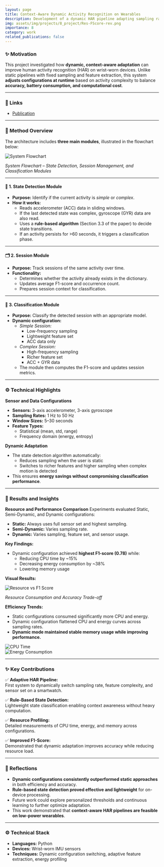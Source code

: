 ```yaml
---
layout: page
title: Context-Aware Dynamic Activity Recognition on Wearables
description: Development of a dynamic HAR pipeline adapting sampling rate, window length, and sensor usage to improve accuracy and efficiency on smartwatches.
img: assets/img/projects/8_project/Res-FScore-rev.png
importance: 8
category: work
related_publications: false
---
```


### ✨ Motivation

This project investigated how **dynamic, context-aware adaptation** can improve human activity recognition (HAR) on wrist-worn devices. Unlike static pipelines with fixed sampling and feature extraction, this system **adjusts configurations at runtime** based on activity complexity to balance **accuracy, battery consumption, and computational cost**.

---

### 🔗 Links

- [Publication](https://doi.org/10.3990/1.9789402806533)

---

### 🧠 Method Overview

The architecture includes **three main modules**, illustrated in the flowchart below:

<div class="row mt-3">
  <div class="col-sm-12 text-center">
    <img src="/assets/img/projects/8_project/Fig1_RevisionNov2020.png" alt="System Flowchart" class="img-fluid rounded z-depth-1">
    <p class="mt-2"><em>System Flowchart – State Detection, Session Management, and Classification Modules</em></p>
  </div>
</div>

---

#### 🚦 1. State Detection Module
- **Purpose:** Identify if the current activity is *simple* or *complex*.
- **How it works:**
  - Reads accelerometer (ACC) data in sliding windows.
  - If the last detected state was complex, gyroscope (GYR) data are also read.
  - Uses a **rule-based algorithm** (Section 3.3 of the paper) to decide state transitions.
  - If an activity persists for >60 seconds, it triggers a classification phase.

---

#### 🗂️ 2. Session Module
- **Purpose:** Track sessions of the same activity over time.
- **Functionality:**
  - Determines whether the activity already exists in the dictionary.
  - Updates average F1-score and occurrence count.
  - Prepares session context for classification.

---

#### 🧩 3. Classification Module
- **Purpose:** Classify the detected session with an appropriate model.
- **Dynamic configuration:**
  - *Simple Session:*
    - Low-frequency sampling
    - Lightweight feature set
    - ACC data only
  - *Complex Session:*
    - High-frequency sampling
    - Richer feature set
    - ACC + GYR data
  - The module then computes the F1-score and updates session metrics.

---

### ⚙️ Technical Highlights

**Sensor and Data Configurations**
- **Sensors:** 3-axis accelerometer, 3-axis gyroscope
- **Sampling Rates:** 1 Hz to 50 Hz
- **Window Sizes:** 5–30 seconds
- **Feature Types:**
  - Statistical (mean, std, range)
  - Frequency domain (energy, entropy)

**Dynamic Adaptation**
- The state detection algorithm automatically:
  - Reduces sampling when the user is static
  - Switches to richer features and higher sampling when complex motion is detected
- This ensures **energy savings without compromising classification performance**.

---

### 🧪 Results and Insights

**Resource and Performance Comparison**
Experiments evaluated Static, Semi-Dynamic, and Dynamic configurations:

- **Static:** Always uses full sensor set and highest sampling.
- **Semi-Dynamic:** Varies sampling rate.
- **Dynamic:** Varies sampling, feature set, and sensor usage.

**Key Findings:**
- Dynamic configuration achieved **highest F1-score (0.78)** while:
  - Reducing CPU time by ~15%
  - Decreasing energy consumption by ~38%
  - Lowering memory usage

**Visual Results:**

<div class="row mt-3">
  <div class="col-sm-6">
    <img src="/assets/img/projects/8_project/Res-FScore-rev2_new.png" alt="Resource vs F1 Score" class="img-fluid rounded z-depth-1">
    <p class="mt-2 text-center"><em>Resource Consumption and Accuracy Trade-off</em></p>
  </div>
</div>

**Efficiency Trends:**

- Static configurations consumed significantly more CPU and energy.
- Dynamic configuration flattened CPU and energy curves across sampling rates.
- **Dynamic mode maintained stable memory usage while improving performance.**

<div class="row mt-3">
  <div class="col-sm-6">
    <img src="/assets/img/projects/8_project/CPU-Fsel-rev.png" alt="CPU Time" class="img-fluid rounded z-depth-1">
  </div>
  <div class="col-sm-6">
    <img src="/assets/img/projects/8_project/Energy-Fsel-rev.png" alt="Energy Consumption" class="img-fluid rounded z-depth-1">
  </div>
</div>

---

### ✨ Key Contributions

✅ **Adaptive HAR Pipeline:**  
First system to dynamically switch sampling rate, feature complexity, and sensor set on a smartwatch.

✅ **Rule-Based State Detection:**  
Lightweight state classification enabling context awareness without heavy computation.

✅ **Resource Profiling:**  
Detailed measurements of CPU time, energy, and memory across configurations.

✅ **Improved F1-Score:**  
Demonstrated that dynamic adaptation improves accuracy while reducing resource load.

---

### 📝 Reflections

- **Dynamic configurations consistently outperformed static approaches** in both efficiency and accuracy.
- **Rule-based state detection proved effective and lightweight** for on-device processing.
- Future work could explore personalized thresholds and continuous learning to further optimize adaptation.
- This work demonstrated that **context-aware HAR pipelines are feasible on low-power wearables**.

---

### ⚙️ Technical Stack

- **Languages:** Python
- **Devices:** Wrist-worn IMU sensors
- **Techniques:** Dynamic configuration switching, adaptive feature extraction, energy profiling


